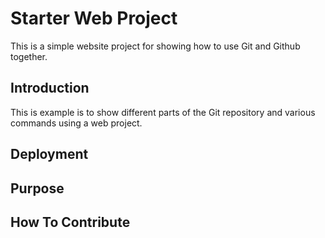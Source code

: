 # Starter Web Project

This is a simple website project for showing how to use Git and Github together.

## Introduction

This is example is to show different parts of the Git repository and various commands using a web project.

## Deployment

## Purpose

## How To Contribute